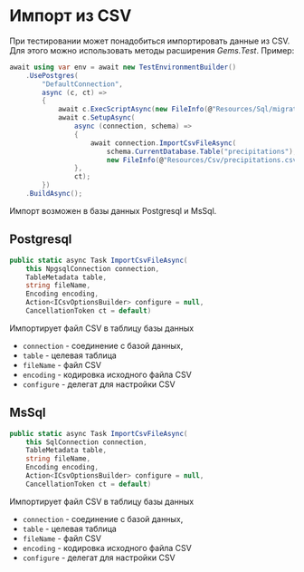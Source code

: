 # Импорт из CSV

При тестировании может понадобиться импортировать данные из CSV.
Для этого можно использовать методы расширения *Gems.Test*. 
Пример:

```csharp
await using var env = await new TestEnvironmentBuilder()
    .UsePostgres(
        "DefaultConnection",
        async (c, ct) =>
        {
            await c.ExecScriptAsync(new FileInfo(@"Resources/Sql/migration.sql"), ct);
            await c.SetupAsync(
                async (connection, schema) =>
                {
                    await connection.ImportCsvFileAsync(
                        schema.CurrentDatabase.Table("precipitations"),
                        new FileInfo(@"Resources/Csv/precipitations.csv"));
                },
                ct);
        })
    .BuildAsync();
```

Импорт возможен в базы данных Postgresql и MsSql.

## Postgresql

```csharp
public static async Task ImportCsvFileAsync(
    this NpgsqlConnection connection,
    TableMetadata table,
    string fileName,
    Encoding encoding,
    Action<ICsvOptionsBuilder> configure = null,
    CancellationToken ct = default)
```

Импортирует файл CSV в таблицу базы данных

- `connection` - соединение с базой данных,
- `table` - целевая таблица
- `fileName` - файл CSV
- `encoding` - кодировка исходного файла CSV
- `configure` - делегат для настройки CSV

## MsSql

```csharp
public static async Task ImportCsvFileAsync(
    this SqlConnection connection,
    TableMetadata table,
    string fileName,
    Encoding encoding,
    Action<ICsvOptionsBuilder> configure = null,
    CancellationToken ct = default)
```

Импортирует файл CSV в таблицу базы данных

- `connection` - соединение с базой данных,
- `table` - целевая таблица
- `fileName` - файл CSV
- `encoding` - кодировка исходного файла CSV
- `configure` - делегат для настройки CSV
